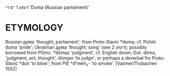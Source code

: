 דומע 1
־ס
די
'Duma (Russian parliament)'

ETYMOLOGY
===========
Russian ду́ма 'thought; parliament'; from Proto-Slavic *duma; cf. Polish duma 'pride'; Ukrainian ду́ма 'thought; song' (see דומע 2); possibly borrowed from PGmc. *dōmaz 'judgment', cf. English doom; Got. dōms, 'judgment, act, thought', dōmjan 'to judge'; or perhaps a deverbal fro Proto-Slavic *duti 'to blow'; from PIE *dʰewh₂- 'to smoke'. 
[Vasmer/Trubachev 1552]